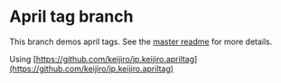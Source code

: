 # April tag branch

This branch demos april tags. See the [master readme](https://github.com/trev3d/QuestDisplayAccessDemo/tree/master) for more details. 

Using [https://github.com/keijiro/jp.keijiro.apriltag](https://github.com/keijiro/jp.keijiro.apriltag)
